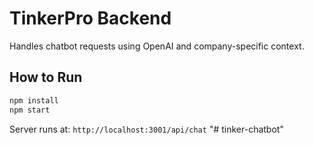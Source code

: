 # TinkerPro Backend

Handles chatbot requests using OpenAI and company-specific context.

## How to Run

```bash
npm install
npm start
```

Server runs at: `http://localhost:3001/api/chat`
"# tinker-chatbot" 
